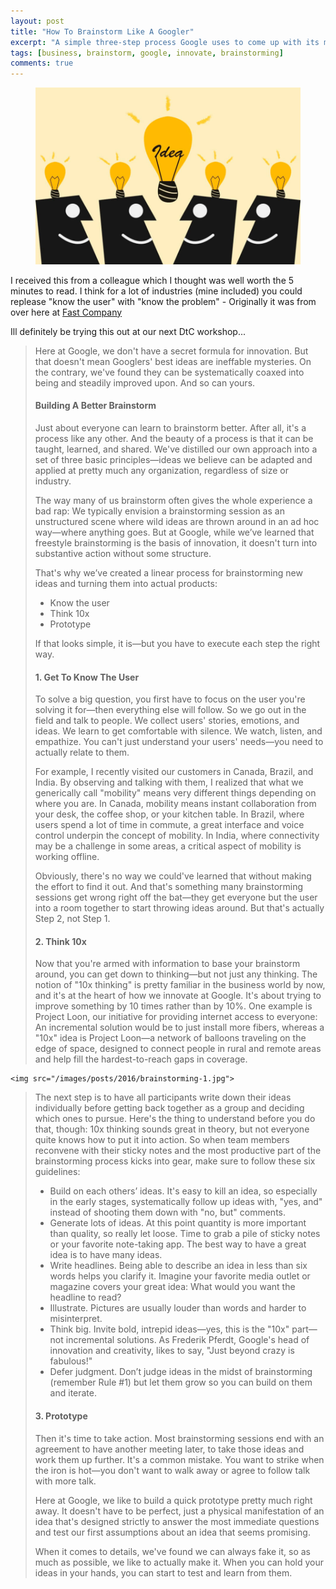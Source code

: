 ```yaml
---
layout: post
title: "How To Brainstorm Like A Googler"
excerpt: "A simple three-step process Google uses to come up with its most innovative ideas"
tags: [business, brainstorm, google, innovate, brainstorming]
comments: true 
---
```

<figure>
	<img src="/images/posts/2016/brainstorming.jpg">
</figure>

I received this from a colleague which I thought was well worth the 5 minutes to read. I think for a lot of industries (mine included) you could replease "know the user" with "know the problem" - Originally it was from over here at [Fast Company](http://www.fastcompany.com/3061059/your-most-productive-self/how-to-brainstorm-like-a-googler)

Ill definitely be trying this out at our next DtC workshop...

> Here at Google, we don't have a secret formula for innovation. But that doesn't mean Googlers' best ideas are ineffable mysteries. On the contrary, we've found they can be systematically coaxed into being and steadily improved upon. And so can yours.
> 
> #### Building A Better Brainstorm
>  
> Just about everyone can learn to brainstorm better. After all, it's a process like any other. And the beauty of a process is that it can be taught, learned, and shared. We've distilled our own approach into a set of three basic principles—ideas we believe can be adapted and applied at pretty much any organization, regardless of size or industry.
> 
> The way many of us brainstorm often gives the whole experience a bad rap: We typically envision a brainstorming session as an unstructured scene where wild ideas are thrown around in an ad hoc way—where anything goes. But at Google, while we’ve learned that freestyle brainstorming is the basis of innovation, it doesn't turn into substantive action without some structure.
> 
> That's why we’ve created a linear process for brainstorming new ideas and turning them into actual products:
>
>  * Know the user
>  * Think 10x
>  * Prototype
> 
> If that looks simple, it is—but you have to execute each step the right way.
>
> #### 1. Get To Know The User
> To solve a big question, you first have to focus on the user you're solving it for—then everything else will follow. So we go out in the field and talk to people. We collect users' stories, emotions, and ideas. We learn to get comfortable with silence. We watch, listen, and empathize. You can't just understand your users' needs—you need to actually relate to them.
>
> For example, I recently visited our customers in Canada, Brazil, and India. By observing and talking with them, I realized that what we generically call "mobility" means very different things depending on where you are. In Canada, mobility means instant collaboration from your desk, the coffee shop, or your kitchen table. In Brazil, where users spend a lot of time in commute, a great interface and voice control underpin the concept of mobility. In India, where connectivity may be a challenge in some areas, a critical aspect of mobility is working offline.
>
> Obviously, there's no way we could've learned that without making the effort to find it out. And that's something many brainstorming sessions get wrong right off the bat—they get everyone but the user into a room together to start throwing ideas around. But that's actually Step 2, not Step 1.
>
> #### 2. Think 10x
> Now that you're armed with information to base your brainstorm around, you can get down to thinking—but not just any thinking. The notion of "10x thinking" is pretty familiar in the business world by now, and it's at the heart of how we innovate at Google. It's about trying to improve something by 10 times rather than by 10%. One example is Project Loon, our initiative for providing internet access to everyone: An incremental solution would be to just install more fibers, whereas a "10x" idea is Project Loon—a network of balloons traveling on the edge of space, designed to connect people in rural and remote areas and help fill the hardest-to-reach gaps in coverage.
>
> <figure>
	<img src="/images/posts/2016/brainstorming-1.jpg">
> </figure>
>
> The next step is to have all participants write down their ideas individually before getting back together as a group and deciding which ones to pursue. Here's the thing to understand before you do that, though: 10x thinking sounds great in theory, but not everyone quite knows how to put it into action. So when team members reconvene with their sticky notes and the most productive part of the brainstorming process kicks into gear, make sure to follow these six guidelines:
> * Build on each others’ ideas. It's easy to kill an idea, so especially in the early stages, systematically follow up ideas with, "yes, and" instead of shooting them down with "no, but" comments.
> * Generate lots of ideas. At this point quantity is more important than quality, so really let loose. Time to grab a pile of sticky notes or your favorite note-taking app. The best way to have a great idea is to have many ideas.
> * Write headlines. Being able to describe an idea in less than six words helps you clarify it. Imagine your favorite media outlet or magazine covers your great idea: What would you want the headline to read?
> * Illustrate. Pictures are usually louder than words and harder to misinterpret.
> * Think big. Invite bold, intrepid ideas—yes, this is the "10x" part—not incremental solutions. As Frederik Pferdt, Google's head of innovation and creativity, likes to say, "Just beyond crazy is fabulous!"
> * Defer judgment. Don’t judge ideas in the midst of brainstorming (remember Rule #1) but let them grow so you can build on them and iterate.
>
> #### 3. Prototype
> Then it's time to take action. Most brainstorming sessions end with an agreement to have another meeting later, to take those ideas and work them up further. It's a common mistake. You want to strike when the iron is hot—you don't want to walk away or agree to follow talk with more talk.
>
> Here at Google, we like to build a quick prototype pretty much right away. It doesn't have to be perfect, just a physical manifestation of an idea that's designed strictly to answer the most immediate questions and test our first assumptions about an idea that seems promising.
>
> When it comes to details, we've found we can always fake it, so as much as possible, we like to actually make it. When you can hold your ideas in your hands, you can start to test and learn from them.

